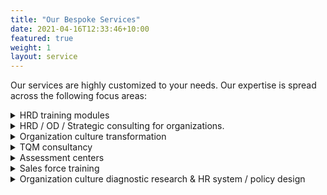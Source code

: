 ```yaml
---
title: "Our Bespoke Services"
date: 2021-04-16T12:33:46+10:00
featured: true
weight: 1
layout: service
---
```


Our services are highly customized to your needs. Our expertise is spread across the following focus areas:

<details>
<summary>
HRD training modules
</summary> HRD training modules for workers up to top management, across organizational hierarchies. Here the focus is on acting as a “catalyst” in helping organizations find their moorings (core strength diagnosis) in a competitive socio-economic context. The intent of our programs is to make participants realize intuitively their own enormous potential and systematic ways to channelize it into total expression. In the process, they enrich themselves and create successful organizations. 
</details>

<details>
<summary>
HRD / OD / Strategic consulting for organizations.
</summary>
 Here the focus is on developing a strategy to develop the core strengths & eliminate pain areas. This would in turn help organizations find their moorings in a sea of socio-economic complexity. We help develop 
effective marketing strategies through _Moments of truth “Samvad”_.
</details>

<details>
<summary>Organization culture transformation
</summary> Embedding customer centricity. Synergy is one of the pioneers in creating customer centric organizations through organization culture building interventions and listening to the voice of the customer (Internal & external). This results in an organization which wins the mindshare to effortlessly win the market share, in the process becoming a cost and quality leader is a causal byproduct.
</details>

<details>
<summary>TQM consultancy </summary>
The focus is on developing strategies, tools and practices for survival in the international market by scientifically launching & institutionalizing total quality management.
</details> 

<details>
<summary>Assessment centers</summary> Psychometric testing and executive coaching / mentoring  for Sr. executives, teachers, students & parents in its unique Synergy Group style & philosophy of proactive counseling married to the _psycho-cybernetic_ approach. 
</details>

<details>
<summary>Sales force training </summary> from directors to field executives in our _award winning moments of truth_ series of modules for creating high performance, self managed, self motivated customer centric sales force.
</details>

<details>
<summary>Organization culture diagnostic research & HR system / policy design </summary>. Synergy team of consultants some of whom have been global resource persons have demonstrated results in our key client organizations with services such as:
- Institutionalizing the organizational DNA by evolving its vision, mission and values - grassroots upwards.
- Developing entrepreneurial transformational leadership teams across hierarchies & business verticals. 
- Employee onboarding systems(Induction, systems & training)  
- Designing key performance indicators (KPI’s) and meritocratic performance management systems. 
- Creating a talent nucleus by indentifying, nurturing,  mentoring & executive coaching of high achievers through scientific psychometric matrices 
- Attitudinal change & employee engagement & work-life balance training & development (more than 4000 types of customized soft skills O.D. initiatives covering 3 Lac employees across hierarchies acknowledged as benchmarks in grassroots empowerment)
- Cybernetics strategy based business process reengineering - the behavioral dimension (total employee engagement) 
</details>